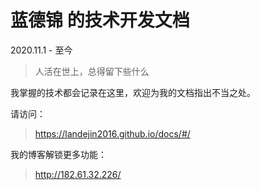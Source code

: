 # 蓝德锦 的技术开发文档

2020.11.1 - 至今

> 人活在世上，总得留下些什么

我掌握的技术都会记录在这里，欢迎为我的文档指出不当之处。

请访问： 
> https://landejin2016.github.io/docs/#/

我的博客解锁更多功能：

> http://182.61.32.226/
